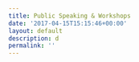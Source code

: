 ```yaml
---
title: Public Speaking & Workshops
date: '2017-04-15T15:15:46+00:00'
layout: default
description: d
permalink: ''
---
```

